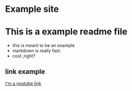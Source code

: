 # Example site

This is a example readme file
=

* this is meant to be an example 
* markdown is really fast.
* cool ,right?

## link example 
[I'm a youtube link](https://www.youtube.com/watch?v=yXY3f9jw7fg)





